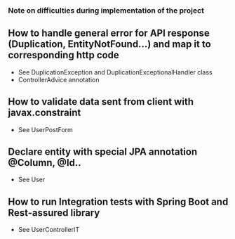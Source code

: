 ### Note on difficulties during implementation of the project

## How to handle general error for API response (Duplication, EntityNotFound...) and map it to corresponding http code

* See DuplicationException and DuplicationExceptionalHandler class
* ControllerAdvice annotation

## How to validate data sent from client with javax.constraint

* See UserPostForm

## Declare entity with special JPA annotation @Column, @Id..

* See User

## How to run Integration tests with Spring Boot and Rest-assured library

* See UserControllerIT

